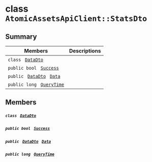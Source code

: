 # class `AtomicAssetsApiClient::StatsDto` 

## Summary

 Members                                | Descriptions                                
----------------------------------------|---------------------------------------------
`class ` [`DataDto`](.github/workflows/documentation/md/AtomicAssetsApiClient--StatsDto--DataDto.md#class_atomic_assets_api_client_1_1_stats_dto_1_1_data_dto)        | 
`public bool ` [`Success`](#class_atomic_assets_api_client_1_1_stats_dto_1a506fb037fbb6bfe8f254c021a2c3cfac) | 
`public ` [`DataDto`](.github/workflows/documentation/md/AtomicAssetsApiClient--StatsDto--DataDto.md#class_atomic_assets_api_client_1_1_stats_dto_1_1_data_dto)` ` [`Data`](#class_atomic_assets_api_client_1_1_stats_dto_1a65c0779654774581967081cf3136bd84) | 
`public long ` [`QueryTime`](#class_atomic_assets_api_client_1_1_stats_dto_1a6cc7a06930fbe1e28eb7eed2599015c9) | 

## Members

##### `class ` [`DataDto`](.github/workflows/documentation/md/AtomicAssetsApiClient--StatsDto--DataDto.md#class_atomic_assets_api_client_1_1_stats_dto_1_1_data_dto) 

##### `public bool ` [`Success`](#class_atomic_assets_api_client_1_1_stats_dto_1a506fb037fbb6bfe8f254c021a2c3cfac) 

##### `public ` [`DataDto`](.github/workflows/documentation/md/AtomicAssetsApiClient--StatsDto--DataDto.md#class_atomic_assets_api_client_1_1_stats_dto_1_1_data_dto)` ` [`Data`](#class_atomic_assets_api_client_1_1_stats_dto_1a65c0779654774581967081cf3136bd84) 

##### `public long ` [`QueryTime`](#class_atomic_assets_api_client_1_1_stats_dto_1a6cc7a06930fbe1e28eb7eed2599015c9) 

